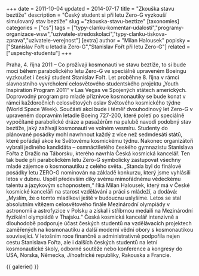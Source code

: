 +++
date = 2011-10-04
updated = 2014-07-17
title = "Zkouška stavu beztíže"
description = "Český student si při letu Zero-G vyzkouší simulovaný stav beztíže"
slug ="zkouska-stavu-beztize"
[taxonomies]
categories = ["cs"]
tags = ["typy-clanku-komentar-udalosti","programy-organizace-wsw","uzivatele-stredoskolaci","typy-clanku-tiskova-zprava","uzivatele-verejnost"]
[extra]
author = "Milan Halousek"
popisky = ["Stanislav Fořt u letadla Zero-G","Stanislav Fořt při letu Zero-G"]
related = ["uspechy-studentu"]
+++

Praha, 4. října 2011 – Co prožívají kosmonauti ve stavu beztíže, to si bude moci během parabolického letu Zero-G ve speciálně upraveném Boeingu vyzkoušet i český student Stanislav Fořt. Let proběhne 8. října v rámci slavnostního vyvrcholení celosvětového studentského projektu „Youth Inspiration Program 2011“ v Las Vegas ve Spojených státech amerických. Doprovodný program pro mladé příznivce kosmonautiky se bude konat v rámci každoročních celosvětových oslav Světového kosmického týdne (World Space Week). Součástí akcí bude i téměř dvouhodinový let Zero-G v upraveném dopravním letadle Boeing 727-200, které poletí po speciálně vypočítané parabolické dráze a pasažérům na palubě navodí podobný stav beztíže, jaký zažívají kosmonauti ve volném vesmíru. Studenty do plánované posádky mohl navrhnout každý z více než sedmdesáti států, které pořádají akce ke Světovému kosmickému týdnu. Nakonec organizátoři vybrali jediného kandidáta – osmnáctiletého českého gymnazistu Stanislava Fořta z Dražic na Táborsku, kterého navrhla Česká kosmická kancelář. Ten tak bude při parabolickém letu Zero-G symbolicky zastupovat všechny mladé zájemce o kosmonautiku z celého světa. „Standa byl do finálové posádky letu ZERO-G nominován na základě konkurzu, který jsme vyhlásili letos v dubnu. Uspěl především díky svému mimořádnému vědeckému talentu a jazykovým schopnostem,“ říká Milan Halousek, který má v České kosmické kanceláři na starost vzdělávání a práci s mládeží, a dodává: „Myslím, že o tomto mladíkovi ještě v budoucnu uslyšíme. Letos se stal absolutním vítězem celosvětového finále Mezinárodní olympiády v astronomii a astrofyzice v Polsku a získal i stříbrnou medaili na Mezinárodní fyzikální olympiádě v Thajsku.“ Česká kosmická kancelář intenzivně a dlouhodobě podporuje účast českých studentů na vzdělávacích projektech zaměřených na kosmonautiku a další moderní vědní obory s kosmonautikou související. V letošním roce finančně a administrativně podpořila nejen cestu Stanislava Fořta, ale i dalších českých studentů na letní kosmonautické školy, odborné soutěže nebo konference a kongresy do USA, Norska, Německa, Jihoafrické republiky, Rakouska a Francie.

{{ galerie() }}
